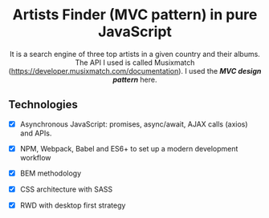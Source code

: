 <div align="center">

# Artists Finder (MVC pattern) in pure JavaScript

It is a search engine of three top artists in a given country and their albums. The API I used is called Musixmatch (https://developer.musixmatch.com/documentation). I used the ***MVC design pattern*** here.

</div>

## Technologies 
+ [x] Asynchronous JavaScript: promises, async/await, AJAX calls (axios) and APIs.
+ [x] NPM, Webpack, Babel and ES6+ to set up a modern development workflow 
+ [x] BEM methodology
+ [x] CSS architecture with SASS
+ [x] RWD with desktop first strategy



